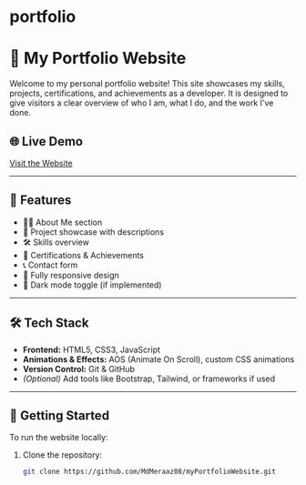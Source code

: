 # portfolio
# 💼 My Portfolio Website

Welcome to my personal portfolio website! This site showcases my skills, projects, certifications, and achievements as a developer. It is designed to give visitors a clear overview of who I am, what I do, and the work I've done.

## 🌐 Live Demo

[Visit the Website](https://mdmeraaz08.github.io/myPortfolioWebsite/)  


---

## 📌 Features

- 🧑‍💻 About Me section
- 📂 Project showcase with descriptions
- 🛠 Skills overview
- 📃 Certifications & Achievements
- 📞 Contact form
- 📱 Fully responsive design
- 🌙 Dark mode toggle (if implemented)

---

## 🛠 Tech Stack

- **Frontend:** HTML5, CSS3, JavaScript  
- **Animations & Effects:** AOS (Animate On Scroll), custom CSS animations  
- **Version Control:** Git & GitHub  
- *(Optional)* Add tools like Bootstrap, Tailwind, or frameworks if used

---

## 🚀 Getting Started

To run the website locally:

1. Clone the repository:
   ```bash
   git clone https://github.com/MdMeraaz08/myPortfolioWebsite.git
